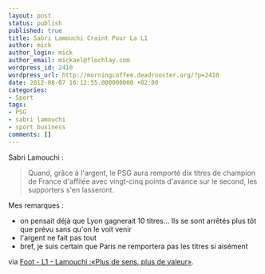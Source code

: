 ```yaml
---
layout: post
status: publish
published: true
title: Sabri Lamouchi Craint Pour La L1
author: mick
author_login: mick
author_email: mickael@flochlay.com
wordpress_id: 2410
wordpress_url: http://morningcoffee.deadrooster.org/?p=2410
date: 2012-08-07 16:12:55.000000000 +02:00
categories:
- Sport
tags:
- PSG
- sabri lamouchi
- sport business
comments: []
---
```

Sabri Lamouchi :
<blockquote>Quand, grâce à l'argent, le PSG aura remporté dix titres de champion de France d'affilée avec vingt-cinq points d'avance sur le second, les supporters s'en lasseront.</blockquote>
Mes remarques :
<ul>
	<li>on pensait déjà que Lyon gagnerait 10 titres... Ils se sont arrêtés plus tôt que prévu sans qu'on le voit venir</li>
	<li>l'argent ne fait pas tout</li>
	<li>bref, je suis certain que Paris ne remportera pas les titres si aisément</li>
</ul>
via <a href="http://www.lequipe.fr/Football/Actualites/Lamouchi-contre-la-richesse-du-psg/304089#xtor=RSS-1">Foot - L1 - Lamouchi :«Plus de sens, plus de valeur»</a>.
